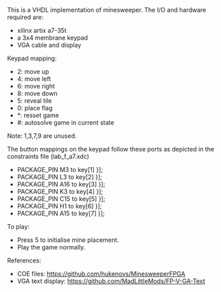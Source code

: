 This is a VHDL implementation of minesweeper. The I/O and hardware required are:
- xilinx artix a7-35t
- a 3x4 membrane keypad
- VGA cable and display

Keypad mapping:
- 2: move up
- 4: move left
- 6: move right
- 8: move down
- 5: reveal tile
- 0: place flag
- *: resset game
- #: autosolve game in current state

Note: 1,3,7,9 are unused.

The button mappings on the keypad follow these ports as depicted in the constraints file (lab_f_a7.xdc)
 - PACKAGE_PIN M3 to  key[1] }]; 
 - PACKAGE_PIN L3 to  key[2] }]; 
 - PACKAGE_PIN A16 to  key[3] }]; 
 - PACKAGE_PIN K3 to  key[4] }]; 
 - PACKAGE_PIN C15 to  key[5] }]; 
 - PACKAGE_PIN H1 to  key[6] }]; 
 - PACKAGE_PIN A15 to  key[7] }]; 

To play:
- Press 5 to initialise mine placement.
- Play the game normally. 

References:
-  COE files: https://github.com/hukenovs/MinesweeperFPGA
-  VGA text display: https://github.com/MadLittleMods/FP-V-GA-Text
